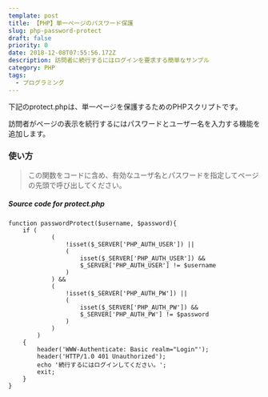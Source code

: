 ```yaml
---
template: post
title: 【PHP】単一ページのパスワード保護
slug: php-password-protect
draft: false
priority: 0
date: 2018-12-08T07:55:56.172Z
description: 訪問者に続行するにはログインを要求する簡単なサンプル
category: PHP
tags:
  - プログラミング
---
```

下記のprotect.phpは、単一ページを保護するためのPHPスクリプトです。

訪問者がページの表示を続行するにはパスワードとユーザー名を入力する機能を追加します。

### 使い方

> この関数をコードに含め、有効なユーザ名とパスワードを指定してページの先頭で呼び出してください。

<!--StartFragment-->

##### Source code for protect.php

```
function passwordProtect($username, $password){
	if (
			(
				!isset($_SERVER['PHP_AUTH_USER']) ||
				(
					isset($_SERVER['PHP_AUTH_USER']) &&
					$_SERVER['PHP_AUTH_USER'] != $username
				)
			) &&
			(
				!isset($_SERVER['PHP_AUTH_PW']) ||
				(
					isset($_SERVER['PHP_AUTH_PW']) &&
					$_SERVER['PHP_AUTH_PW'] != $password
				)
			)
		)
	{
		header('WWW-Authenticate: Basic realm="Login"');
		header('HTTP/1.0 401 Unauthorized');
		echo '続行するにはログインしてください。';
		exit;
	}
}
```

<!--EndFragment-->